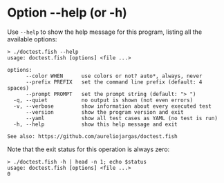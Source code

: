 # Option --help (or -h)

Use `--help` to show the help message for this program, listing all the available options:

    > ./doctest.fish --help
    usage: doctest.fish [options] <file ...>
    
    options:
          --color WHEN      use colors or not? auto*, always, never
          --prefix PREFIX   set the command line prefix (default: 4 spaces)
          --prompt PROMPT   set the prompt string (default: "> ")
      -q, --quiet           no output is shown (not even errors)
      -v, --verbose         show information about every executed test
          --version         show the program version and exit
          --yaml            show all test cases as YAML (no test is run)
      -h, --help            show this help message and exit
    
    See also: https://github.com/aureliojargas/doctest.fish

Note that the exit status for this operation is always zero:

    > ./doctest.fish -h | head -n 1; echo $status
    usage: doctest.fish [options] <file ...>
    0
